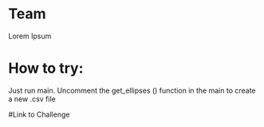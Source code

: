 # Team 
Lorem Ipsum

# How to try:
Just run main. Uncomment the get_ellipses () function in the main to create a new .csv file

#Link to Challenge
